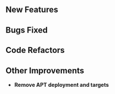 
## New Features


## Bugs Fixed


## Code Refactors


## Other Improvements
- **Remove APT deployment and targets**

    
